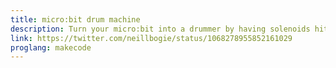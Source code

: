 ```yaml
---
title: micro:bit drum machine
description: Turn your micro:bit into a drummer by having solenoids hit things!  Featuring the Adafruit Crickit board.
link: https://twitter.com/neillbogie/status/1068278955852161029
proglang: makecode
---
```

